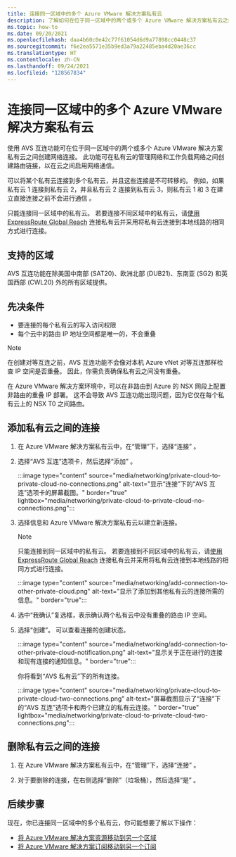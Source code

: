 ```yaml
---
title: 连接同一区域中的多个 Azure VMware 解决方案私有云
description: 了解如何在位于同一区域中的两个或多个 Azure VMware 解决方案私有云之间创建网络连接。
ms.topic: how-to
ms.date: 09/20/2021
ms.openlocfilehash: daa4b60c0e42c77f61054d6d9a77898cc0448c37
ms.sourcegitcommit: f6e2ea5571e35b9ed3a79a22485eba4d20ae36cc
ms.translationtype: HT
ms.contentlocale: zh-CN
ms.lasthandoff: 09/24/2021
ms.locfileid: "128567834"
---
```

# <a name="connect-multiple-azure-vmware-solution-private-clouds-in-the-same-region"></a>连接同一区域中的多个 Azure VMware 解决方案私有云

使用 AVS 互连功能可在位于同一区域中的两个或多个 Azure VMware 解决方案私有云之间创建网络连接。 此功能可在私有云的管理网络和工作负载网络之间创建路由链接，以在云之间启用网络通信。

可以将某个私有云连接到多个私有云，并且这些连接是不可转移的。 例如，如果私有云 1 连接到私有云 2，并且私有云 2 连接到私有云 3，则私有云 1 和 3 在建立直接连接之前不会进行通信   。

只能连接同一区域中的私有云。 若要连接不同区域中的私有云，请[使用 ExpressRoute Global Reach](tutorial-expressroute-global-reach-private-cloud.md) 连接私有云并采用将私有云连接到本地线路的相同方式进行连接。 

## <a name="supported-regions"></a>支持的区域

AVS 互连功能在除美国中南部 (SAT20)、欧洲北部 (DUB21)、东南亚 (SG2) 和英国西部 (CWL20) 外的所有区域提供。 

## <a name="prerequisites"></a>先决条件

- 要连接的每个私有云的写入访问权限
- 每个云中的路由 IP 地址空间都是唯一的，不会重叠

>[!NOTE]
>在创建对等互连之前，AVS 互连功能不会像对本机 Azure vNet 对等互连那样检查 IP 空间是否重叠。 因此，你需负责确保私有云之间没有重叠。
>
>在 Azure VMware 解决方案环境中，可以在非路由到 Azure 的 NSX 网段上配置非路由的重叠 IP 部署。  这不会导致 AVS 互连功能出现问题，因为它仅在每个私有云上的 NSX T0 之间路由。


## <a name="add-connection-between-private-clouds"></a>添加私有云之间的连接

1. 在 Azure VMware 解决方案私有云中，在“管理”下，选择“连接” 。

2. 选择“AVS 互连”选项卡，然后选择“添加” 。

   :::image type="content" source="media/networking/private-cloud-to-private-cloud-no-connections.png" alt-text="显示“连接”下的“AVS 互连”选项卡的屏幕截图。" border="true" lightbox="media/networking/private-cloud-to-private-cloud-no-connections.png":::

3. 选择信息和 Azure VMware 解决方案私有云以建立新连接。

   >[!NOTE]
   >只能连接到同一区域中的私有云。 若要连接到不同区域中的私有云，请[使用 ExpressRoute Global Reach](tutorial-expressroute-global-reach-private-cloud.md) 连接私有云并采用将私有云连接到本地线路的相同方式进行连接。 

   :::image type="content" source="media/networking/add-connection-to-other-private-cloud.png" alt-text="显示了添加到其他私有云的连接所需的信息。" border="true":::


4. 选中“我确认”复选框，表示确认两个私有云中没有重叠的路由 IP 空间。 

5. 选择“创建”。  可以查看连接的创建状态。

   :::image type="content" source="media/networking/add-connection-to-other-private-cloud-notification.png" alt-text="显示关于正在进行的连接和现有连接的通知信息。" border="true":::

   你将看到“AVS 私有云”下的所有连接。
   
   :::image type="content" source="media/networking/private-cloud-to-private-cloud-two-connections.png" alt-text="屏幕截图显示了“连接”下的“AVS 互连”选项卡和两个已建立的私有云连接。" border="true" lightbox="media/networking/private-cloud-to-private-cloud-two-connections.png":::


## <a name="remove-connection-between-private-clouds"></a>删除私有云之间的连接

1. 在 Azure VMware 解决方案私有云中，在“管理”下，选择“连接” 。

2. 对于要删除的连接，在右侧选择“删除”（垃圾桶），然后选择“是” 。


## <a name="next-steps"></a>后续步骤

现在，你已连接同一区域中的多个私有云，你可能想要了解以下操作：

- [将 Azure VMware 解决方案资源移动到另一个区域](move-azure-vmware-solution-across-regions.md)
- [将 Azure VMware 解决方案订阅移动到另一个订阅](move-ea-csp-subscriptions.md)
